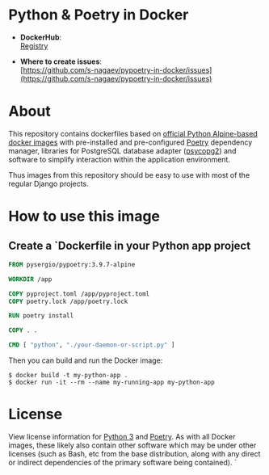 # Python & Poetry in Docker

-	**DockerHub**:  
	[Registry](https://hub.docker.com/r/pysergio/pypoetry)

-	**Where to create issues**:  
	[https://github.com/s-nagaev/pypoetry-in-docker/issues](https://github.com/s-nagaev/pypoetry-in-docker/issues)

# About

This repository contains dockerfiles based on [official Python Alpine-based docker images](https://hub.docker.com/_/python?tab=tags&page=1&name=alpine) with pre-installed and pre-configured
[Poetry](https://python-poetry.org/) dependency manager, libraries for PostgreSQL database adapter ([psycopg2](https://pypi.org/project/psycopg2/)) and
software to simplify interaction within the application environment.

Thus images from this repository should be easy to use with most of the regular Django projects. 


# How to use this image

## Create a `Dockerfile in your Python app project

```dockerfile
FROM pysergio/pypoetry:3.9.7-alpine

WORKDIR /app

COPY pyproject.toml /app/pyproject.toml
COPY poetry.lock /app/poetry.lock

RUN poetry install

COPY . .

CMD [ "python", "./your-daemon-or-script.py" ]
```

Then you can build and run the Docker image:

```console
$ docker build -t my-python-app .
$ docker run -it --rm --name my-running-app my-python-app
```

# License

View license information for [Python 3](https://docs.python.org/3/license.html) and [Poetry](https://github.com/python-poetry/poetry/blob/master/LICENSE). As with all Docker images, these likely also contain other software which may be under other licenses (such as Bash, etc from the base distribution, along with any direct or indirect dependencies of the primary software being contained).
`
